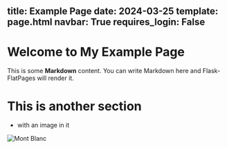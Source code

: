 title: Example Page
date: 2024-03-25
template: page.html
navbar: True
requires_login: False
---

# Welcome to My Example Page

This is some **Markdown** content. You can write Markdown here and Flask-FlatPages will render it.

# This is another section 

- with an image in it

<div class="text-center">
  <img src="/media/mb.jpeg" class="rounded mx-auto d-block" alt="Mont Blanc">
</div>
